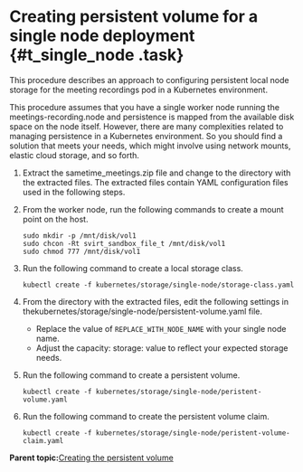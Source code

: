 # Creating persistent volume for a single node deployment {#t_single_node .task}

This procedure describes an approach to configuring persistent local node storage for the meeting recordings pod in a Kubernetes environment.

This procedure assumes that you have a single worker node running the meetings-recording.node and persistence is mapped from the available disk space on the node itself. However, there are many complexities related to managing persistence in a Kubernetes environment. So you should find a solution that meets your needs, which might involve using network mounts, elastic cloud storage, and so forth.

1.  Extract the sametime\_meetings.zip file and change to the directory with the extracted files. The extracted files contain YAML configuration files used in the following steps.

2.  From the worker node, run the following commands to create a mount point on the host.

    ```
    sudo mkdir -p /mnt/disk/vol1
    sudo chcon -Rt svirt_sandbox_file_t /mnt/disk/vol1
    sudo chmod 777 /mnt/disk/vol1
    ```

3.  Run the following command to create a local storage class.

    ```
    kubectl create -f kubernetes/storage/single-node/storage-class.yaml
    ```

4.  From the directory with the extracted files, edit the following settings in thekubernetes/storage/single-node/persistent-volume.yaml file.

    -   Replace the value of `REPLACE_WITH_NODE_NAME` with your single node name.
    -   Adjust the capacity: storage: value to reflect your expected storage needs.
5.  Run the following command to create a persistent volume.

    ```
    kubectl create -f kubernetes/storage/single-node/peristent-volume.yaml
    ```

6.  Run the following command to create the persistent volume claim.

    ```
    kubectl create -f kubernetes/storage/single-node/peristent-volume-claim.yaml
    ```


**Parent topic:**[Creating the persistent volume](t_meetings_recordings.md)

